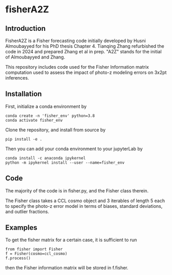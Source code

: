 # fisherA2Z

## Introduction

FisherA2Z is a Fisher forecasting code initially developed by Husni Almoubayyed for his PhD thesis Chapter 4. Tianqing Zhang refurbished the code in 2024 and prepared Zhang et al in prep. "A2Z" stands for the initial of Almoubayyed and Zhang. 

This repository includes code used for the Fisher Information matrix computation used to assess the impact of photo-z modeling errors on 3x2pt inferences.

## Installation

First, initialize a conda environment by

```
conda create -n 'fisher_env' python=3.8
conda activate fisher_env
```

Clone the repository, and install from source by 

```
pip install -e .
```

Then you can add your conda environment to your jupyterLab by


```
conda install -c anaconda ipykernel
python -m ipykernel install --user --name=fisher_env
```


## Code

The majority of the code is in fisher.py, and the Fisher class therein. 

The Fisher class takes a CCL cosmo object and 3 iterables of length 5 each to specify the photo-z error model in terms of biases, standard deviations, and outlier fractions. 


## Examples

To get the fisher matrix for a certain case, it is sufficient to run

```
from fisher import Fisher
f = Fisher(cosmo=ccl_cosmo)
f.process()
```

then the Fisher information matrix will be stored in f.fisher.


<!-- ## Analysis

The fisher.py contains simple functions that can be ran on the Fisher class to do simple fisher matrix analysis, such as marginalizing over a set of parameters, or plotting 2-dimensional contours

[I have not included the following notebooks yet, they are mostly ready but require some cleaning]

The following notebooks show examples of running the code to get cosmological inferences, compare 2-D confidence contours, and assess the importance of different photo-z error model parameters on cosmological inferences. They are under the Analysis folder.

`fisher.ipynb` shows examples of running the Fisher class and computing simple analysis on the Fisher matrix. It also shows how 2-D Fisher contours compare between different probes and how the contours from our fiducial model compares with another LSST-realistic model in Fig 8 of https://arxiv.org/pdf/2004.07885.pdf.

`Photoz-density-estimation.ipynb` shows how the photo-z outliers were estimated using a KDE from FlexZBoost.

`pz_dists_used.ipynb` shows plots of the fiducial photo-z error models used for the source and lens samples

`lum_dep_IA.ipynb` shows the luminosity-dependent intrinsic alignment implementation

`3x2pt_interpretability.ipynb` notebook shows examples of how the Fisher matrix and a dataset of data-vectors are used to compute the importance of different photo-z error parameters on cosmological inferences, specifically on the bias induced in cosmological parameters when assuming a fixed incorrect photo-z model.

`3x2pt_tree.ipynb` notebook computes the interpretability metrics used in the feature importance computation. -->